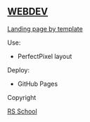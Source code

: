 ## [WEBDEV](https://katheryn-k.github.io/webdev/)

[Landing page by template](https://github.com/rolling-scopes-school/tasks/blob/master/tasks/markups/level-1/webdev/webdev-latest-version.jpg)


Use: 
- PerfectPixel layout


Deploy:
- GitHub Pages

Copyright

[RS School](https://rs.school/)

